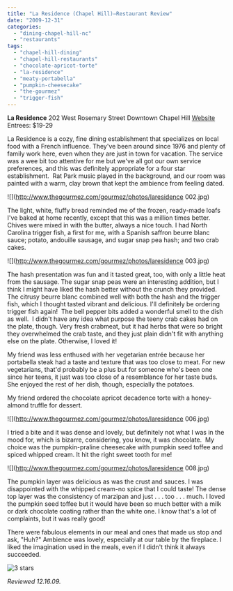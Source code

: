 ```yaml
---
title: "La Residence (Chapel Hill)—Restaurant Review"
date: "2009-12-31"
categories:
  - "dining-chapel-hill-nc"
  - "restaurants"
tags:
  - "chapel-hill-dining"
  - "chapel-hill-restaurants"
  - "chocolate-apricot-torte"
  - "la-residence"
  - "meaty-portabella"
  - "pumpkin-cheesecake"
  - "the-gourmez"
  - "trigger-fish"
---
```


**La Residence** 202 West Rosemary Street Downtown Chapel Hill [Website](http://www.laresidencedining.com) Entrees: $19-29

La Residence is a cozy, fine dining establishment that specializes on local food with a French influence. They've been around since 1976 and plenty of family work here, even when they are just in town for vacation. The service was a wee bit too attentive for me but we've all got our own service preferences, and this was definitely appropriate for a four star establishment.  Rat Park music played in the background, and our room was painted with a warm, clay brown that kept the ambience from feeling dated.

![](http://www.thegourmez.com/gourmez/photos/laresidence 002.jpg)

The light, white, fluffy bread reminded me of the frozen, ready-made loafs I've baked at home recently, except that this was a million times better. Chives were mixed in with the butter, always a nice touch. I had North Carolina trigger fish, a first for me, with a Spanish saffron beurre blanc sauce; potato, andouille sausage, and sugar snap pea hash; and two crab cakes.

![](http://www.thegourmez.com/gourmez/photos/laresidence 003.jpg)

The hash presentation was fun and it tasted great, too, with only a little heat from the sausage. The sugar snap peas were an interesting addition, but I think I might have liked the hash better without the crunch they provided. The citrusy beurre blanc combined well with both the hash and the trigger fish, which I thought tasted vibrant and delicious. I'll definitely be ordering trigger fish again!  The bell pepper bits added a wonderful smell to the dish as well.  I didn't have any idea what purpose the teeny crab cakes had on the plate, though. Very fresh crabmeat, but it had herbs that were so bright they overwhelmed the crab taste, and they just plain didn't fit with anything else on the plate. Otherwise, I loved it!

My friend was less enthused with her vegetarian entrée because her portabella steak had a taste and texture that was too close to meat. For new vegetarians, that'd probably be a plus but for someone who's been one since her teens, it just was too close of a resemblance for her taste buds. She enjoyed the rest of her dish, though, especially the potatoes.

My friend ordered the chocolate apricot decadence torte with a honey-almond truffle for dessert.

![](http://www.thegourmez.com/gourmez/photos/laresidence 006.jpg)

I tried a bite and it was dense and lovely, but definitely not what I was in the mood for, which is bizarre, considering, you know, it was chocolate.  My choice was the pumpkin-praline cheesecake with pumpkin seed toffee and spiced whipped cream. It hit the right sweet tooth for me!

![](http://www.thegourmez.com/gourmez/photos/laresidence 008.jpg)

The pumpkin layer was delicious as was the crust and sauces. I was disappointed with the whipped cream-no spice that I could taste! The dense top layer was the consistency of marzipan and just . . . too . . . much. I loved the pumpkin seed toffee but it would have been so much better with a milk or dark chocolate coating rather than the white one. I know that's a lot of complaints, but it was really good!

There were fabulous elements in our meal and ones that made us stop and ask, "Huh?" Ambience was lovely, especially at our table by the fireplace. I liked the imagination used in the meals, even if I didn't think it always succeeded.




<div class="caption">

![3 stars](http://s3.amazonaws.com/thegourmez-wpmedia/2009/02/rating_avocado1.gif "rating_avocado1")</div>


_Reviewed 12.16.09._
